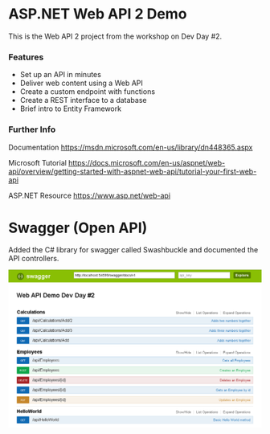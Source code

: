 # <span>ASP.NET</span> Web API 2 Demo

This is the Web API 2 project from the workshop on Dev Day #2.

### Features
- Set up an API in minutes
- Deliver web content using a Web API
- Create a custom endpoint with functions
- Create a REST interface to a database
- Brief intro to Entity Framework



### Further Info
Documentation
https://msdn.microsoft.com/en-us/library/dn448365.aspx

Microsoft Tutorial
https://docs.microsoft.com/en-us/aspnet/web-api/overview/getting-started-with-aspnet-web-api/tutorial-your-first-web-api

<span>ASP.NET</span> Resource
https://www.asp.net/web-api

# Swagger (Open API)
Added the C# library for swagger called Swashbuckle and documented the API controllers.

![Web API Swagger Documentation](https://github.com/lgss/web-api-demo-dev-day-2/blob/master/web-api-swagger.png?raw=true "Web API Swagger Documentation")
